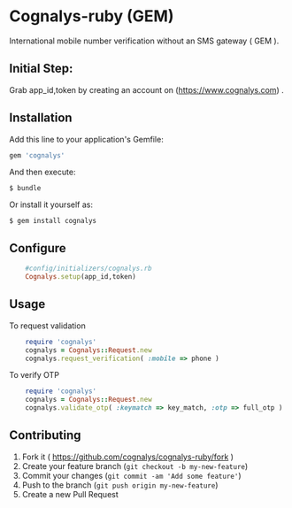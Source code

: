# Cognalys-ruby (GEM)

 International mobile number verification without an SMS gateway ( GEM ).

## Initial Step:
 Grab app_id,token by creating an account on (https://www.cognalys.com) . 

## Installation

Add this line to your application's Gemfile:

```ruby
gem 'cognalys'
```

And then execute:

    $ bundle

Or install it yourself as:

    $ gem install cognalys

## Configure

```ruby
    #config/initializers/cognalys.rb
    Cognalys.setup(app_id,token)
```

## Usage

To request validation

```ruby
    require 'cognalys'
    cognalys = Cognalys::Request.new
    cognalys.request_verification( :mobile => phone )

```

To verify OTP

```ruby
    require 'cognalys'
    cognalys = Cognalys::Request.new
    cognalys.validate_otp( :keymatch => key_match, :otp => full_otp )
```



## Contributing

1. Fork it ( https://github.com/cognalys/cognalys-ruby/fork )
2. Create your feature branch (`git checkout -b my-new-feature`)
3. Commit your changes (`git commit -am 'Add some feature'`)
4. Push to the branch (`git push origin my-new-feature`)
5. Create a new Pull Request
